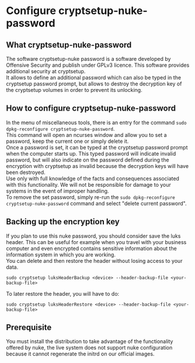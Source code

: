 # Configure cryptsetup-nuke-password

## What cryptsetup-nuke-password
The software cryptsetup-nuke password is a software developed by Offensive Security and publish under GPLv3 licence. This software provides additional security at cryptsetup.  
It allows to define an additional password which can also be typed in the cryptsetup password prompt, but allows to destroy the decryption key of the cryptsetup volumes in order to prevent its unlocking.

## How to configure cryptsetup-nuke-password
In the menu of miscellaneous tools, there is an entry for the command ```sudo dpkg-reconfigure cryptsetup-nuke-password```.  
This command will open an ncurses window and allow you to set a password, keep the current one or simply delete it.  
Once a password is set, it can be typed at the cryptsetup password prompt when the computer starts up. This typed password will indicate invalid password, but will also indicate on the password defined during the encryption with cryptsetup as invalid because the decryption keys will have been destroyed.  
Use only with full knowledge of the facts and consequences associated with this functionality. We will not be responsible for damage to your systems in the event of improper handling.  
To remove the set password, simply re-run the ```sudo dpkg-reconfigure cryptsetup-nuke-password``` command and select "delete current password".

## Backing up the encryption key
If you plan to use this nuke password, you should consider
save the luks header. This can be useful for example when you travel with your business computer and even encrypted contains sensitive information about the information system in which you are working.  
You can delete and then restore the header without losing access to your data.  

```sudo cryptsetup luksHeaderBackup <device> --header-backup-file <your-backup-file>```

To later restore the header, you will have to do:

```sudo cryptsetup luksHeaderRestore <device> --header-backup-file <your-backup-file>```

## Prerequisite
You must install the distribution to take advantage of the functionality offered by nuke, the live system does not support nuke configuration because it cannot regenerate the initrd on our official images.
